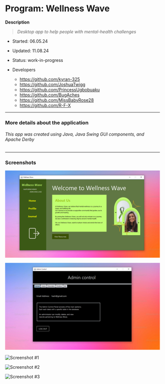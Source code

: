 # Program:	Wellness Wave
__Description__ 	
> _Desktop app to help people with mental-health challenges_
- Started:	06.05.24
- Updated: 	11.08.24
- Status:	work-in-progress

- Developers
	* https://github.com/kyran-325
	* https://github.com/JoshuaTwigg
	* https://github.com/PrincessUgbobuaku
	* https://github.com/BugAches
	* https://github.com/MissBabyRose28
	* https://github.com/R-F-X
---
<!-- testing the comment -->

### More details about the application
###### This app was created using Java, Java Swing GUI components, and Apache Derby
---


### Screenshots
![Home (for patient)](_screenshots/sshotHome.png "Home")

![Admin Control (for system administrators)](_screenshots/sshotAdminControl.png "Admin COntrol")


![Screenshot #1](_screenshots/sshot1.png "Cover")

![Screenshot #2](_screenshots/sshot3.png "Screenshot2")

![Screenshot #3](_screenshots/sshot2.png "Screenshot3")
